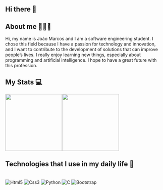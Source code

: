 ## Hi there 👋

## About me 🧑🏻‍💻

Hi, my name is João Marcos and I am a software engineering student. I chose this field because I have a passion for technology and innovation, and I want to contribute to the development of solutions that can improve people’s lives. I really enjoy learning new things, especially about programming and artificial intelligence. I hope to have a great future with this profession.

## My Stats 💻
<img height="180em" src="https://github-readme-stats.vercel.app/api?username=JoaoM9081&show_icons=true&theme=dark" src="https://github-readme-stats.vercel.app/api/top-langs/?username=JoaoM9081&hide_progress=true_icons=true&theme=dark"/><img height="180em" src="https://github-readme-stats.vercel.app/api/top-langs/?username=JoaoM9081&hide_progress=true_icons=true&theme=dark"/>

## Technologies that I use in my daily life 📖

<div style="display: inline_block"><br/>
  <img align="center" alt="Html5" src="https://img.shields.io/badge/HTML5-E34F26?style=for-the-badge&logo=html5&logoColor=white"/>
  <img align="center" alt="Css3" src="https://img.shields.io/badge/CSS3-1572B6?style=for-the-badge&logo=css3&logoColor=white"/>
  <img align="center" alt="Python" src="https://img.shields.io/badge/Python-14354C?style=for-the-badge&logo=python&logoColor=white"/>
  <img align="center" alt="C" src="https://img.shields.io/badge/C-00599C?style=for-the-badge&logo=c&logoColor=white"/>
  <img align="center" alt="Bootstrap" src="https://img.shields.io/badge/Bootstrap-563D7C?style=for-the-badge&logo=bootstrap&logoColor=white"/>
</div>
